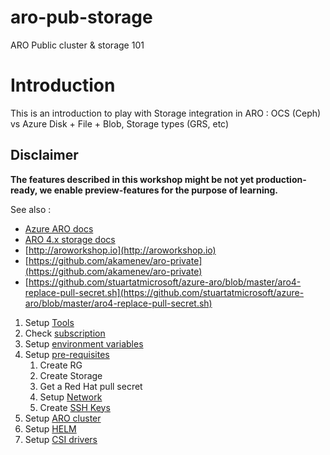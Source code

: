 # aro-pub-storage
ARO Public cluster &amp; storage 101

# Introduction
This is an introduction to play with Storage integration in ARO : OCS (Ceph) vs Azure Disk + File + Blob, Storage types (GRS, etc)


## **Disclaimer**

**The features described in this workshop might be not yet production-ready, we enable preview-features for the purpose of learning.**

See also :

- [Azure ARO docs](https://docs.microsoft.com/en-us/azure/openshift/tutorial-create-cluster)
- [ARO 4.x storage docs](https://docs.openshift.com/aro/4/storage/understanding-persistent-storage.html)
- [http://aroworkshop.io](http://aroworkshop.io)
- [https://github.com/akamenev/aro-private](https://github.com/akamenev/aro-private)
- [https://github.com/stuartatmicrosoft/azure-aro/blob/master/aro4-replace-pull-secret.sh](https://github.com/stuartatmicrosoft/azure-aro/blob/master/aro4-replace-pull-secret.sh)


1. Setup [Tools](tools.md)
1. Check [subscription](subscription.md)
1. Setup [environment variables](set-var.md)
1. Setup [pre-requisites](setup-prereq.md)
   1. Create RG
   1. Create Storage
   1. Get a Red Hat pull secret
   1. Setup [Network](setup-network.md)
   1. Create [SSH Keys](setup-prereq.md#generates-your-ssh-keys)
1. Setup [ARO cluster](setup-aro.md)
1. Setup [HELM](setup-helm.md)
1. Setup [CSI drivers](setup-store-CSI-driver.md)